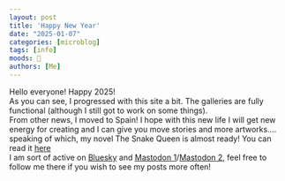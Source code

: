 ```yaml
---
layout: post
title: 'Happy New Year'
date: "2025-01-07"
categories: [microblog]
tags: [info] 
moods: 🎉
authors: [Me]
---
```

Hello everyone! Happy 2025!\
As you can see, I progressed with this site a bit. The galleries are fully functional (although I still got to work on some things).\
From other news, I moved to Spain! I hope with this new life I will get new energy for creating and I can give you move stories and more artworks.... speaking of which, my novel The Snake Queen is almost ready! You can read it [here](https://www.scribblehub.com/series/1317686/the-snake-queen/)\
I am sort of active on [Bluesky](https://bsky.app/profile/ypsilenna.art) and [Mastodon 1](https://social.vivaldi.net/@Ypsilenna)/[Mastodon 2](https://mastodon.social/@Ypsilenna), feel free to follow me there if you wish to see my posts more often!
